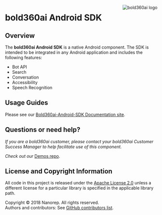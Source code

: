 <img src="https://ga1.imgix.net/logo/o/289-1505472411-9805512?ixlib=rb-1.0.0&ch=Width%2CDPR&auto=format"
 alt="bold360ai logo" title="bold360ai" align="right" /> 
 
# bold360ai Android SDK

## Overview
The **bold360ai Android SDK** is a native Android component. The SDK is intended to be integrated in any Android application and includes the following features:

* Bot API
* Search
* Conversation
* Accessibility
* Speech Recognition

## Usage Guides
Please see our [Bold360ai-Android-SDK Documentation site](https://github.com/Bold360ai/Bold360ai-Android-SDK/wiki).

## Questions or need help?

*If you are a bold360ai customer, please contact your bold360ai Customer Success Manager to help facilitate use of this component.*

*Check out our* [Demos repo](https://github.com/Bold360ai/Bold360ai-Android-SDK-samples).

## License and Copyright Information
All code in this project is released under the [Apache License 2.0](http://www.apache.org/licenses/) unless a different license for a particular library is specified in the applicable library path.   

Copyright © 2018 Nanorep. All rights reserved.   
Authors and contributors: See [GitHub contributors list](https://github.com/Bold360ai/Bold360ai-Android-SDK/graphs/contributors).
